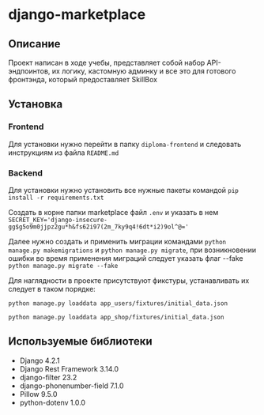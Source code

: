 # django-marketplace

## Описание
Проект написан в ходе учебы, представляет собой набор API-эндпоинтов, их логику, кастомную админку и все это для готового фронтэнда, который предоставляет SkillBox

## Установка

### Frontend
Для установки нужно перейти в папку `diploma-frontend` и следовать инструкциям из файла `README.md`

### Backend

Для установки нужно установить все нужные пакеты командой `pip install -r requirements.txt`

Создать в корне папки marketplace файл `.env` и указать в нем `SECRET_KEY='django-insecure-gg$g5o9m0jjpz2gu*h&fs62i97(2m_7ky9q4!6dt*i2)9ol^@='`

Далее нужно создать и применить миграции командами `python manage.py makemigrations` и `python manage.py migrate`, при возникновении ошибки во время применения миграций следует указать флаг --fake `python manage.py migrate --fake`

Для наглядности в проекте присутствуют фикстуры, устанавливать их следует в таком порядке:

`python manage.py loaddata app_users/fixtures/initial_data.json`

`python manage.py loaddata app_shop/fixtures/initial_data.json`


## Используемые библиотеки 


+ Django 4.2.1
+ Django Rest Framework 3.14.0
+ django-filter 23.2
+ django-phonenumber-field 7.1.0
+ Pillow 9.5.0
+ python-dotenv 1.0.0




